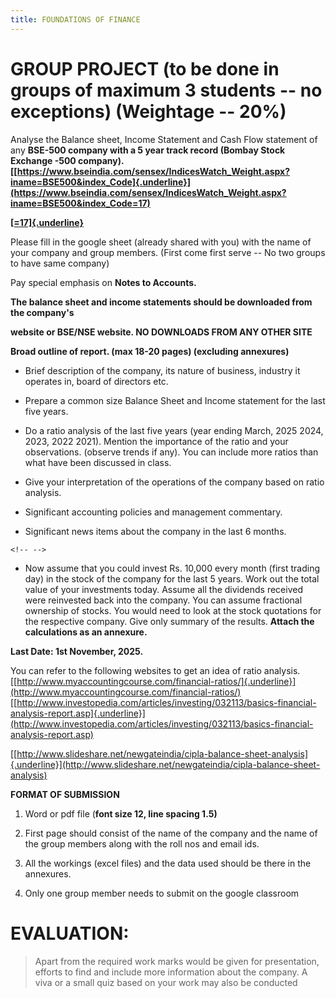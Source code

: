 ```yaml
---
title: FOUNDATIONS OF FINANCE
---
```


# GROUP PROJECT (to be done in groups of maximum 3 students -- no exceptions) (Weightage -- 20%)

Analyse the Balance sheet, Income Statement and Cash Flow statement of
any **BSE-500 company with a 5 year track record (Bombay Stock Exchange
-500 company).
[[https://www.bseindia.com/sensex/IndicesWatch_Weight.aspx?iname=BSE500&index_Code]{.underline}](https://www.bseindia.com/sensex/IndicesWatch_Weight.aspx?iname=BSE500&index_Code=17)**

[**[=17]{.underline}**](https://www.bseindia.com/sensex/IndicesWatch_Weight.aspx?iname=BSE500&index_Code=17)

Please fill in the google sheet (already shared with you) with the name
of your company and group members. (First come first serve -- No two
groups to have same company)

Pay special emphasis on **Notes to Accounts.**

**The balance sheet and income statements should be downloaded from the
company's**

**website or BSE/NSE website. NO DOWNLOADS FROM ANY OTHER SITE**

**Broad outline of report. (max 18-20 pages) (excluding annexures)**

-   Brief description of the company, its nature of business, industry
    it operates in, board of directors etc.

-   Prepare a common size Balance Sheet and Income statement for the
    last five years.

-   Do a ratio analysis of the last five years (year ending March, 2025
    2024, 2023, 2022 2021). Mention the importance of the ratio and your
    observations. (observe trends if any). You can include more ratios
    than what have been discussed in class.

-   Give your interpretation of the operations of the company based on
    ratio analysis.

-   Significant accounting policies and management commentary.

-   Significant news items about the company in the last 6 months.

```{=html}
<!-- -->
```
-   Now assume that you could invest Rs. 10,000 every month (first
    trading day) in the stock of the company for the last 5 years. Work
    out the total value of your investments today. Assume all the
    dividends received were reinvested back into the company. You can
    assume fractional ownership of stocks. You would need to look at the
    stock quotations for the respective company. Give only summary of
    the results. **Attach the calculations as an annexure.**

**Last Date: 1st November, 2025.**

You can refer to the following websites to get an idea of ratio
analysis.
[[http://www.myaccountingcourse.com/financial-ratios/]{.underline}](http://www.myaccountingcourse.com/financial-ratios/)
[[http://www.investopedia.com/articles/investing/032113/basics-financial-analysis-report.asp]{.underline}](http://www.investopedia.com/articles/investing/032113/basics-financial-analysis-report.asp)

[[http://www.slideshare.net/newgateindia/cipla-balance-sheet-analysis]{.underline}](http://www.slideshare.net/newgateindia/cipla-balance-sheet-analysis)

**FORMAT OF SUBMISSION**

1.  Word or pdf file (**font size 12, line spacing 1.5)**

2.  First page should consist of the name of the company and the name of
    the group members along with the roll nos and email ids.

3.  All the workings (excel files) and the data used should be there in
    the annexures.

4.  Only one group member needs to submit on the google classroom

# EVALUATION:

> Apart from the required work marks would be given for presentation,
> efforts to find and include more information about the company. A viva
> or a small quiz based on your work may also be conducted
